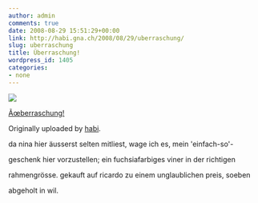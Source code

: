 ```yaml
---
author: admin
comments: true
date: 2008-08-29 15:51:29+00:00
link: http://habi.gna.ch/2008/08/29/uberraschung/
slug: uberraschung
title: Überraschung!
wordpress_id: 1405
categories:
- none
---
```



 [![](http://farm4.static.flickr.com/3057/2808172565_ac71406081_m.jpg)](http://www.flickr.com/photos/habi/2808172565/)
   

 
  [Ãœberraschung!](http://www.flickr.com/photos/habi/2808172565/)
    

  Originally uploaded by [habi](http://www.flickr.com/people/habi/).
 




da nina hier äusserst selten mitliest, wage ich es, mein 'einfach-so'-  

geschenk hier vorzustellen; ein fuchsiafarbiges viner in der richtigen  

rahmengrösse. gekauft auf ricardo zu einem unglaublichen preis, soeben  

abgeholt in wil.
  

